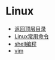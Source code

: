 # Linux

* [返回顶层目录](../../README.md)
* [Linux常用命令](linux-command/linux-command.md)
* [shell编程](shell/shell.md)
* [vim](vim/vim.md)

